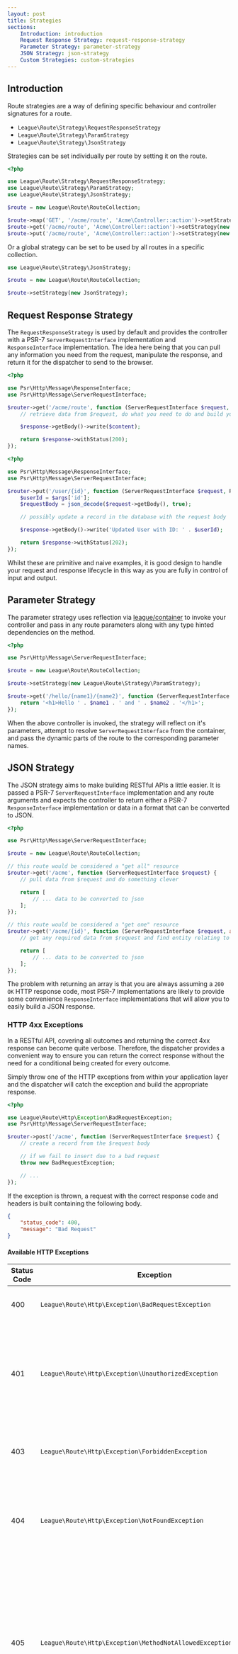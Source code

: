 ```yaml
---
layout: post
title: Strategies
sections:
    Introduction: introduction
    Request Response Strategy: request-response-strategy
    Parameter Strategy: parameter-strategy
    JSON Strategy: json-strategy
    Custom Strategies: custom-strategies
---
```

## Introduction

Route strategies are a way of defining specific behaviour and controller signatures for a route.

- `League\Route\Strategy\RequestResponseStrategy`
- `League\Route\Strategy\ParamStrategy`
- `League\Route\Strategy\JsonStrategy`

Strategies can be set individually per route by setting it on the route.

~~~php
<?php

use League\Route\Strategy\RequestResponseStrategy;
use League\Route\Strategy\ParamStrategy;
use League\Route\Strategy\JsonStrategy;

$route = new League\Route\RouteCollection;

$route->map('GET', '/acme/route', 'Acme\Controller::action')->setStrategy(new RequestResponseStrategy);
$route->get('/acme/route', 'Acme\Controller::action')->setStrategy(new ParamStrategy);
$route->put('/acme/route', 'Acme\Controller::action')->setStrategy(new JsonStrategy);
~~~

Or a global strategy can be set to be used by all routes in a specific collection.

~~~php
use League\Route\Strategy\JsonStrategy;

$route = new League\Route\RouteCollection;

$route->setStrategy(new JsonStrategy);
~~~

## Request Response Strategy

The `RequestResponseStrategy` is used by default and provides the controller with a PSR-7 `ServerRequestInterface` implementation and `ResponseInterface` implementation. The idea here being that you can pull any information you need from the request, manipulate the response, and return it for the dispatcher to send to the browser.

~~~php
<?php

use Psr\Http\Message\ResponseInterface;
use Psr\Http\Message\ServerRequestInterface;

$router->get('/acme/route', function (ServerRequestInterface $request, ResponseInterface $response) {
    // retrieve data from $request, do what you need to do and build your $content

    $response->getBody()->write($content);

    return $response->withStatus(200);
});
~~~

~~~php
<?php

use Psr\Http\Message\ResponseInterface;
use Psr\Http\Message\ServerRequestInterface;

$router->put('/user/{id}', function (ServerRequestInterface $request, ResponseInterface $response, array $args) {
    $userId = $args['id'];
    $requestBody = json_decode($request->getBody(), true);

    // possibly update a record in the database with the request body

    $response->getBody()->write('Updated User with ID: ' . $userId);

    return $response->withStatus(202);
});
~~~

Whilst these are primitive and naive examples, it is good design to handle your request and response lifecycle in this way as you are fully in control of input and output.

## Parameter Strategy

The parameter strategy uses reflection via [league/container](http://container.thephpleague.com) to invoke your controller and pass in any route parameters along with any type hinted dependencies on the method.

~~~php
<?php

use Psr\Http\Message\ServerRequestInterface;

$route = new League\Route\RouteCollection;

$route->setStrategy(new League\Route\Strategy\ParamStrategy);

$route->get('/hello/{name1}/{name2}', function (ServerRequestInterface $request, $name1, $name2) {
    return '<h1>Hello ' . $name1 . ' and ' . $name2 . '</h1>';
});
~~~

When the above controller is invoked, the strategy will reflect on it's parameters, attempt to resolve `ServerRequestInterface` from the container, and pass the dynamic parts of the route to the corresponding parameter names.

## JSON Strategy

The JSON strategy aims to make building RESTful APIs a little easier. It is passed a PSR-7 `ServerRequestInterface` implementation and any route arguments and expects the controller to return either a PSR-7 `ResponseInterface` implementation or data in a format that can be converted to JSON.

~~~php
<?php

use Psr\Http\Message\ServerRequestInterface;

$route = new League\Route\RouteCollection;

// this route would be considered a "get all" resource
$router->get('/acme', function (ServerRequestInterface $request) {
    // pull data from $request and do something clever

    return [
        // ... data to be converted to json
    ];
});

// this route would be considered a "get one" resource
$router->get('/acme/{id}', function (ServerRequestInterface $request, array $args) {
    // get any required data from $request and find entity relating to $args['id']

    return [
        // ... data to be converted to json
    ];
});
~~~

The problem with returning an array is that you are always assuming a `200 OK` HTTP response code, most PSR-7 implementations are likely to provide some convenience `ResponseInterface` implementations that will allow you to easily build a JSON response.

### HTTP 4xx Exceptions

In a RESTful API, covering all outcomes and returning the correct 4xx response can become quite verbose. Therefore, the dispatcher provides a convenient way to ensure you can return the correct response without the need for a conditional being created for every outcome.

Simply throw one of the HTTP exceptions from within your application layer and the dispatcher will catch the exception and build the appropriate response.

~~~php
<?php

use League\Route\Http\Exception\BadRequestException;
use Psr\Http\Message\ServerRequestInterface;

$router->post('/acme', function (ServerRequestInterface $request) {
    // create a record from the $request body

    // if we fail to insert due to a bad request
    throw new BadRequestException;

    // ...
});
~~~

If the exception is thrown, a request with the correct response code and headers is built containing the following body.

~~~json
{
    "status_code": 400,
    "message": "Bad Request"
}
~~~

#### Available HTTP Exceptions

| Status Code | Exception                                                         | Description                                                                                                                                                                                                  |
| ----------- | ----------------------------------------------------------------- | ------------------------------------------------------------------------------------------------------------------------------------------------------------------------------------------------------------ |
| 400         | `League\Route\Http\Exception\BadRequestException`                 | The request cannot be fulfilled due to bad syntax.                                                                                                                                                           |
| 401         | `League\Route\Http\Exception\UnauthorizedException`               | Similar to 403 Forbidden, but specifically for use when authentication is required and has failed or has not yet been provided.                                                                              |
| 403         | `League\Route\Http\Exception\ForbiddenException`                  | The request was a valid request, but the server is refusing to respond to it.                                                                                                                                |
| 404         | `League\Route\Http\Exception\NotFoundException`                   | The requested resource could not be found but may be available again in the future.                                                                                                                          |
| 405         | `League\Route\Http\Exception\MethodNotAllowedException`           | A request was made of a resource using a request method not supported by that resource; for example, using GET on a form which requires data to be presented via POST, or using PUT on a read-only resource. |
| 406         | `League\Route\Http\Exception\NotAcceptableException`              | The requested resource is only capable of generating content not acceptable according to the Accept headers sent in the request.                                                                             |
| 409         | `League\Route\Http\Exception\ConflictException`                   | Indicates that the request could not be processed because of conflict in the request, such as an edit conflict in the case of multiple updates.                                                              |
| 410         | `League\Route\Http\Exception\GoneException`                       | Indicates that the resource requested is no longer available and will not be available again.                                                                                                                |
| 411         | `League\Route\Http\Exception\LengthRequiredException`             | The request did not specify the length of its content, which is required by the requested resource.                                                                                                          |
| 412         | `League\Route\Http\Exception\PreconditionFailedException`         | The server does not meet one of the preconditions that the requester put on the request.                                                                                                                     |
| 415         | `League\Route\Http\Exception\UnsupportedMediaException`           | The request entity has a media type which the server or resource does not support.                                                                                                                           |
| 417         | `League\Route\Http\Exception\ExpectationFailedException`          | The server cannot meet the requirements of the Expect request-header field.                                                                                                                                  |
| 418         | `League\Route\Http\Exception\ImATeapotException`                  | [I'm a teapot](http://en.wikipedia.org/wiki/April_Fools%27_Day_RFC).                                                                                                                                         |
| 428         | `League\Route\Http\Exception\PreconditionRequiredException`       | The origin server requires the request to be conditional.                                                                                                                                                    |
| 429         | `League\Route\Http\Exception\TooManyRequestsException`            | The user has sent too many requests in a given amount of time.                                                                                                                                               |
| 451         | `League\Route\Http\Exception\UnavailableForLegalReasonsException` | The resource is unavailable for legal reasons.                                                                                                                                                              |

## Custom Strategies

Route allows you to define a custom dispatch strategy by implementing `League\Route\Strategy\StrategyInterface`.

~~~php
<?php

namespace Acme\Strategy;

use League\Route\Strategy\StrategyInterface;

class CustomStrategy implements StrategyInterface
{
    public function dispatch($controller, array $vars)
    {
        // ... handle the dispatch of the controller yourself
    }
}
~~~

~~~php
use Acme\Strategy\CustomStrategy;

$route = new League\Route\RouteCollection;

$route->setStrategy(new CustomStrategy);
~~~

Now when the route is dispatched, the `dispatch` method of the custom strategy will be invoked and passed arguments needed to invoke a controller.

The `$controller` argument will be one of three types, `string` (points to a named function), `array` (points to a class method `[0 => 'ClassName', 1 => 'methodName']`) or `\Closure` (is an anonymous function), and the `$vars` argument is an associative array of wildcard segments from the matched route `['wildcard' => 'actual_value']`.

The return of your dispatch method will bubble out and be returned by `League\Route\Dispatcher::dispatch`, it does not require a return value, however, you should be aware that there is no output buffering within the dispatch process by default.
